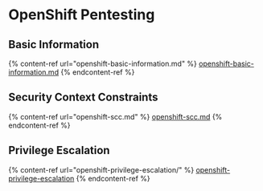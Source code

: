 # OpenShift Pentesting

## Basic Information

{% content-ref url="openshift-basic-information.md" %}
[openshift-basic-information.md](openshift-basic-information.md)
{% endcontent-ref %}

## Security Context Constraints

{% content-ref url="openshift-scc.md" %}
[openshift-scc.md](openshift-scc.md)
{% endcontent-ref %}

## Privilege Escalation

{% content-ref url="openshift-privilege-escalation/" %}
[openshift-privilege-escalation](openshift-privilege-escalation/)
{% endcontent-ref %}
